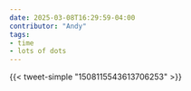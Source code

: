 ```yaml
---
date: 2025-03-08T16:29:59-04:00
contributor: "Andy"
tags:
- time
- lots of dots
---
```

{{< tweet-simple "1508115543613706253" >}}
<!-- {< tweet user="lakens" id="1668287655237373954" >}} -->
